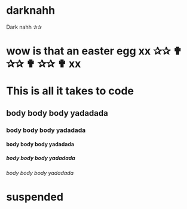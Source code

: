 # darknahh
Dark nahh ✰✰ 
# wow is that an easter egg xx ✰✰ ✟ ✰✰ ✟ ✰✰ ✟ xx
# This is all it takes to code 
## body body body yadadada 
### body body body yadadada 
#### body body body yadadada 
##### body body body yadadada 
###### body body body yadadada 
# suspended 